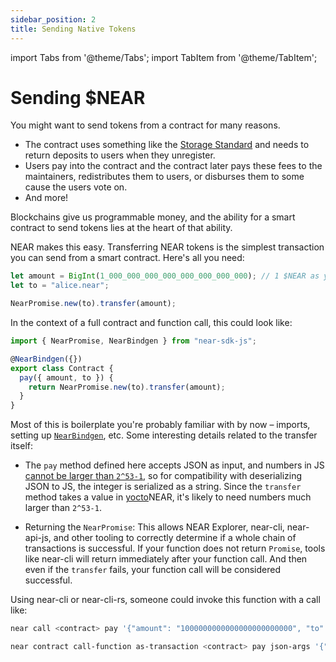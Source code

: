 ```yaml
---
sidebar_position: 2
title: Sending Native Tokens
---
```


import Tabs from '@theme/Tabs';
import TabItem from '@theme/TabItem';

# Sending $NEAR

You might want to send tokens from a contract for many reasons.

- The contract uses something like the [Storage Standard](https://nomicon.io/Standards/StorageManagement) and needs to return deposits to users when they unregister.
- Users pay into the contract and the contract later pays these fees to the maintainers, redistributes them to users, or disburses them to some cause the users vote on.
- And more!

Blockchains give us programmable money, and the ability for a smart contract to send tokens lies at the heart of that ability.

NEAR makes this easy. Transferring NEAR tokens is the simplest transaction you can send from a smart contract. Here's all you need:

```js
let amount = BigInt(1_000_000_000_000_000_000_000_000); // 1 $NEAR as yoctoNEAR
let to = "alice.near";

NearPromise.new(to).transfer(amount);
```

In the context of a full contract and function call, this could look like:

```js
import { NearPromise, NearBindgen } from "near-sdk-js";

@NearBindgen({})
export class Contract {
  pay({ amount, to }) {
    return NearPromise.new(to).transfer(amount);
  }
}
```

Most of this is boilerplate you're probably familiar with by now – imports, setting up [`NearBindgen`](../contract-structure/near-bindgen.md), etc. Some interesting details related to the transfer itself:

- The `pay` method defined here accepts JSON as input, and numbers in JS [cannot be larger than `2^53-1`](https://developer.mozilla.org/en-US/docs/Web/JavaScript/Reference/Global_Objects/Number/MAX_SAFE_INTEGER), so for compatibility with deserializing JSON to JS, the integer is serialized as a string. Since the `transfer` method takes a value in [yocto](https://en.wikipedia.org/wiki/Yocto-)NEAR, it's likely to need numbers much larger than `2^53-1`.

- Returning the `NearPromise`: This allows NEAR Explorer, near-cli, near-api-js, and other tooling to correctly determine if a whole chain of transactions is successful. If your function does not return `Promise`, tools like near-cli will return immediately after your function call. And then even if the `transfer` fails, your function call will be considered successful.

Using near-cli or near-cli-rs, someone could invoke this function with a call like:

<Tabs className="language-tabs" groupId="code-tabs">
<TabItem value="Near-CLI">


```bash
near call <contract> pay '{"amount": "1000000000000000000000000", "to": "example.near"}' --accountId benjiman.near
```



</TabItem>
<TabItem value="Near-CLI-rs">

```bash
near contract call-function as-transaction <contract> pay json-args '{"amount": "1000000000000000000000000", "to": "example.near"}' prepaid-gas '30 TeraGas' attached-deposit '0 NEAR' sign-as benjiman.near network-config testnet sign-with-keychain send
```



</TabItem>
</Tabs>

